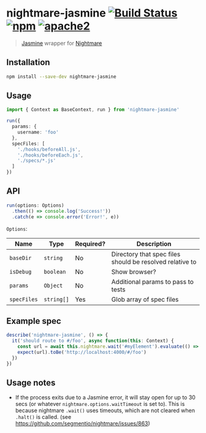 # nightmare-jasmine [![Build Status][build]](https://circleci.com/gh/coatue/nightmare-jasmine) [![npm]](https://www.npmjs.com/package/nightmare-jasmine) [![apache2]](https://opensource.org/licenses/Apache-2.0)

> [Jasmine](https://github.com/jasmine/jasmine) wrapper for [Nightmare](https://github.com/segmentio/nightmare)

[build]: https://img.shields.io/circleci/project/coatue/nightmare-jasmine.svg?branch=master&style=flat-square
[npm]: https://img.shields.io/npm/v/nightmare-jasmine.svg?style=flat-square
[apache2]: https://img.shields.io/npm/l/nightmare-jasmine.svg?style=flat-square

## Installation

```sh
npm install --save-dev nightmare-jasmine
```

## Usage

```ts
import { Context as BaseContext, run } from 'nightmare-jasmine'

run({
  params: {
    username: 'foo'
  },
  specFiles: [
    './hooks/beforeAll.js',
    './hooks/beforeEach.js',
    './specs/*.js'
  ]
})
```

## API

```ts
run(options: Options)
  .then(() => console.log('Success!'))
  .catch(e => console.error('Error!', e))
```

`Options`:

| Name                | Type        | Required? | Description                        |
|---------------------|-------------|-----------|------------------------------------|
| `baseDir`           | `string`    | No        | Directory that spec files should be resolved relative to |
| `isDebug`           | `boolean`   | No        | Show browser?                      |
| `params`            | `Object`    | No        | Additional params to pass to tests |
| `specFiles`         | `string[]`  | Yes       | Glob array of spec files           |

## Example spec

```ts
describe('nightmare-jasmine', () => {
  it('should route to #/foo', async function(this: Context) {
    const url = await this.nightmare.wait('#myElement').evaluate(() => window.location.href)
    expect(url).toBe('http://localhost:4000/#/foo')
  })
})
```

## Usage notes

- If the process exits due to a Jasmine error, it will stay open for up to 30 secs (or whatever `nightmare.options.waitTimeout` is set to). This is because nightmare `.wait()` uses timeouts, which are not cleared when `.halt()` is called. (see https://github.com/segmentio/nightmare/issues/863)
